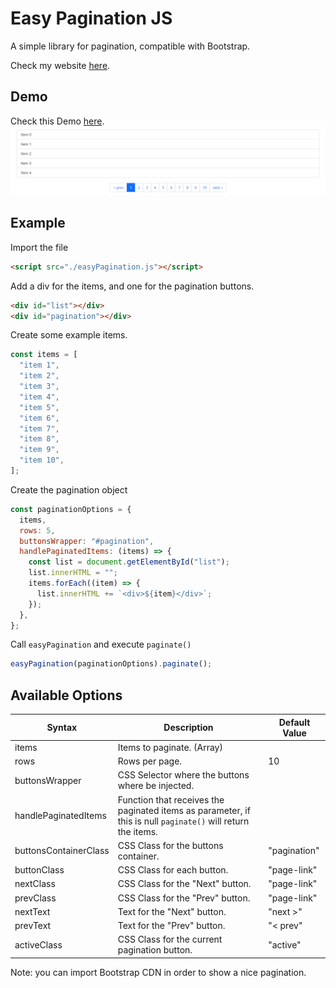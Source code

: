 # Easy Pagination JS

A simple library for pagination, compatible with Bootstrap.

Check my website [here](https://wilfredopaiz.com/).

## Demo

Check this Demo [here](https://wpayze.github.io/easyPagination/).
![Demo](./images/demo.png)

## Example

Import the file

```html
<script src="./easyPagination.js"></script>
```

Add a div for the items, and one for the pagination buttons.

```html
<div id="list"></div>
<div id="pagination"></div>
```

Create some example items.

```js
const items = [
  "item 1",
  "item 2",
  "item 3",
  "item 4",
  "item 5",
  "item 6",
  "item 7",
  "item 8",
  "item 9",
  "item 10",
];
```

Create the pagination object

```js
const paginationOptions = {
  items,
  rows: 5,
  buttonsWrapper: "#pagination",
  handlePaginatedItems: (items) => {
    const list = document.getElementById("list");
    list.innerHTML = "";
    items.forEach((item) => {
      list.innerHTML += `<div>${item}</div>`;
    });
  },
};
```

Call `easyPagination` and execute `paginate()`

```js
easyPagination(paginationOptions).paginate();
```

## Available Options

| Syntax                | Description                                                                                                  | Default Value |
| --------------------- | ------------------------------------------------------------------------------------------------------------ | ------------- |
| items                 | Items to paginate. (Array)                                                                                   |               |
| rows                  | Rows per page.                                                                                               | 10            |
| buttonsWrapper        | CSS Selector where the buttons where be injected.                                                            |               |
| handlePaginatedItems  | Function that receives the paginated items as parameter, if this is null `paginate()` will return the items. |               |
| buttonsContainerClass | CSS Class for the buttons container.                                                                         | "pagination"  |
| buttonClass           | CSS Class for each button.                                                                                   | "page-link"   |
| nextClass             | CSS Class for the "Next" button.                                                                             | "page-link"   |
| prevClass             | CSS Class for the "Prev" button.                                                                             | "page-link"   |
| nextText              | Text for the "Next" button.                                                                                  | "next >"      |
| prevText              | Text for the "Prev" button.                                                                                  | "< prev"      |
| activeClass           | CSS Class for the current pagination button.                                                                 | "active"      |

Note: you can import Bootstrap CDN in order to show a nice pagination.
